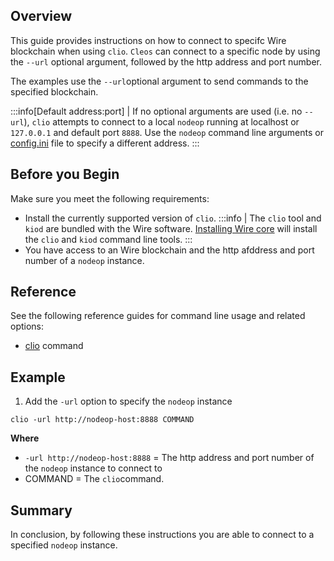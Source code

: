 ## Overview
This guide provides instructions on how to connect to specifc Wire blockchain when using `clio`. `Cleos` can connect to a specific node by using the `--url` optional argument, followed by the http address and port number.

The examples use the `--url`optional argument to send commands to the specified blockchain.   

:::info[Default address:port]
| If no optional arguments are used (i.e. no `--url`), `clio` attempts to connect to a local `nodeop` running at localhost or `127.0.0.1` and default port `8888`. Use the `nodeop` command line arguments or [config.ini](../../../nodeop/usage/nodeop-configuration.md) file to specify a different address.
:::

## Before you Begin
Make sure you meet the following requirements: 

* Install the currently supported version of `clio`.
:::info 
| The `clio` tool and `kiod` are bundled with the Wire software. [Installing Wire core](/docs/getting-started/install-dependencies.md) will install the `clio` and `kiod` command line tools. 
:::
* You have access to an Wire blockchain and the http afddress and port number of a `nodeop` instance. 

## Reference
See the following reference guides for command line usage and related options:

* [clio](../../command-reference/index.md) command

## Example

1. Add the `-url` option to specify the `nodeop` instance 

```shell
clio -url http://nodeop-host:8888 COMMAND
```
**Where**
* `-url http://nodeop-host:8888` = The http address and port number of the `nodeop` instance to connect to
* COMMAND = The `clio`command.

## Summary
In conclusion, by following these instructions you are able to connect to a specified `nodeop` instance. 
